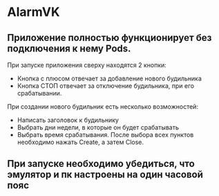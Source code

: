 # AlarmVK
## Приложение полностью функционирует без подключения к нему Pods.
При запуске приложения сверху находятся 2 кнопки:
- Кнопка с плюсом отвечает за добавление нового будильника
- Кнопка СТОП отвечает за отключение будильника, при его срабатывании.

При создании нового будильник есть несколько возможностей:
- Написать заголовок к будильнику
- Выбрать дни недели, в которые он будет срабатывать
- Выбрать время срабатывания.
После выбора всех пунктов необходимо нажать Create, а затем Close.
## При запуске необходимо убедиться, что эмулятор и пк настроены на один часовой пояс
